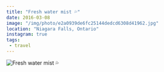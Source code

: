 ```yaml
---
title: "Fresh water mist 💦"
date: 2016-03-08
image: "/img/photo/e2a0939de6fc25144dedcd6308d41962.jpg"
location: "Niagara Falls, Ontario"
instagram: true
tags:
 - travel
---
```


![Fresh water mist 💦](/img/photo/e2a0939de6fc25144dedcd6308d41962.jpg)
